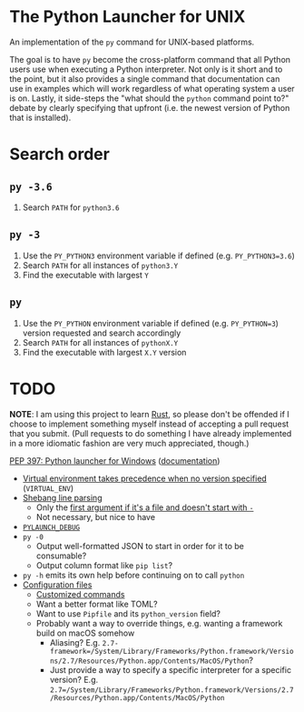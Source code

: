 # The Python Launcher for UNIX

An implementation of the `py` command for UNIX-based platforms.

The goal is to have `py` become the cross-platform command that all Python users
use when executing a Python interpreter. Not only is it short and to the
point, but it also provides a single command that documentation can use in
examples which will work regardless of what operating system a user is on.
Lastly, it side-steps the "what should the `python` command point to?" debate by
clearly specifying that upfront (i.e. the newest version of Python that is
installed).

# Search order

## `py -3.6`
1. Search `PATH` for `python3.6`

## `py -3`
1. Use the `PY_PYTHON3` environment variable if defined
   (e.g. `PY_PYTHON3=3.6`)
1. Search `PATH` for all instances of `python3.Y`
1. Find the executable with largest `Y`

## `py`
1. Use the `PY_PYTHON` environment variable if defined
   (e.g. `PY_PYTHON=3`)
   version requested and search accordingly
1. Search `PATH` for all instances of `pythonX.Y`
1. Find the executable with largest `X.Y` version

# TODO

**NOTE**: I am using this project to learn
[Rust](https://www.rust-lang.org/), so please don't be offended if I choose to
implement something myself instead of accepting a pull request that you submit.
(Pull requests to do something I have already implemented in a more idiomatic
fashion are very much appreciated, though.)

[PEP 397: Python launcher for Windows](https://www.python.org/dev/peps/pep-0397/) ([documentation](https://docs.python.org/3/using/windows.html#launcher))

- [Virtual environment takes precedence when no version specified](https://docs.python.org/3.8/using/windows.html#virtual-environments) (`VIRTUAL_ENV`)
- [Shebang line parsing](https://www.python.org/dev/peps/pep-0397/#shebang-line-parsing)
  - Only the [first argument if it's a file and doesn't start with `-`](https://www.python.org/dev/peps/pep-0397/#command-line-handling)
  - Not necessary, but nice to have
- [`PYLAUNCH_DEBUG`](https://docs.python.org/3.8/using/windows.html#diagnostics)
- `py -0`
  - Output well-formatted JSON to start in order for it to be consumable?
  - Output column format like `pip list`?
- `py -h` emits its own help before continuing on to call `python`
- [Configuration files](https://www.python.org/dev/peps/pep-0397/#configuration-file)
  - [Customized commands](https://www.python.org/dev/peps/pep-0397/#customized-commands)
  - Want a better format like TOML?
  - Want to use `Pipfile` and its `python_version` field?
  - Probably want a way to override things, e.g. wanting a framework build on macOS somehow
    - Aliasing? E.g. `2.7-framework=/System/Library/Frameworks/Python.framework/Versions/2.7/Resources/Python.app/Contents/MacOS/Python`?
    - Just provide a way to specify a specific interpreter for a specific version? E.g. `2.7=/System/Library/Frameworks/Python.framework/Versions/2.7/Resources/Python.app/Contents/MacOS/Python`
